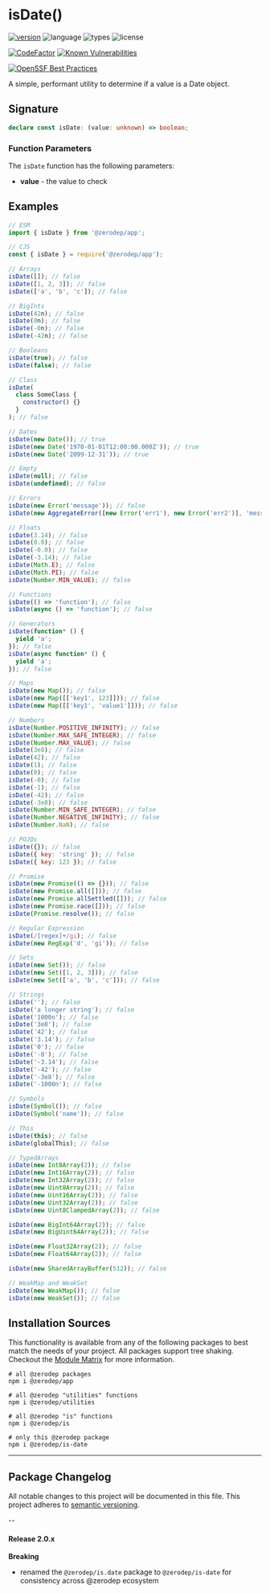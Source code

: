 # isDate()

[![version](https://img.shields.io/npm/v/@zerodep/is-date?style=flat-square&color=blue)](https://www.npmjs.com/package/@zerodep/is-date)
![language](https://img.shields.io/badge/typescript-100%25-blue?style=flat-square)
![types](https://img.shields.io/badge/types-included-blue?style=flat-square)
![license](https://img.shields.io/github/license/cdepage/zerodep?color=blue&style=flat-square)

[![CodeFactor](https://www.codefactor.io/repository/github/cdepage/zerodep/badge)](https://www.codefactor.io/repository/github/cdepage/zerodep)
[![Known Vulnerabilities](https://snyk.io/test/github/cdepage/zerodep/badge.svg)](https://snyk.io/test/github/cdepage/zerodep)

[![OpenSSF Best Practices](https://www.bestpractices.dev/projects/9225/badge)](https://www.bestpractices.dev/projects/9225)

A simple, performant utility to determine if a value is a Date object.

## Signature

```typescript
declare const isDate: (value: unknown) => boolean;
```

### Function Parameters

The `isDate` function has the following parameters:

- **value** - the value to check

## Examples

```javascript
// ESM
import { isDate } from '@zerodep/app';

// CJS
const { isDate } = require('@zerodep/app');
```

```javascript
// Arrays
isDate([]); // false
isDate([1, 2, 3]); // false
isDate(['a', 'b', 'c']); // false

// BigInts
isDate(42n); // false
isDate(0n); // false
isDate(-0n); // false
isDate(-42n); // false

// Booleans
isDate(true); // false
isDate(false); // false

// Class
isDate(
  class SomeClass {
    constructor() {}
  }
); // false

// Dates
isDate(new Date()); // true
isDate(new Date('1970-01-01T12:00:00.000Z')); // true
isDate(new Date('2099-12-31')); // true

// Empty
isDate(null); // false
isDate(undefined); // false

// Errors
isDate(new Error('message')); // false
isDate(new AggregateError([new Error('err1'), new Error('err2')], 'message')); // false

// Floats
isDate(3.14); // false
isDate(0.0); // false
isDate(-0.0); // false
isDate(-3.14); // false
isDate(Math.E); // false
isDate(Math.PI); // false
isDate(Number.MIN_VALUE); // false

// Functions
isDate(() => 'function'); // false
isDate(async () => 'function'); // false

// Generators
isDate(function* () {
  yield 'a';
}); // false
isDate(async function* () {
  yield 'a';
}); // false

// Maps
isDate(new Map()); // false
isDate(new Map([['key1', 123]])); // false
isDate(new Map([['key1', 'value1']])); // false

// Numbers
isDate(Number.POSITIVE_INFINITY); // false
isDate(Number.MAX_SAFE_INTEGER); // false
isDate(Number.MAX_VALUE); // false
isDate(3e8); // false
isDate(42); // false
isDate(1); // false
isDate(0); // false
isDate(-0); // false
isDate(-1); // false
isDate(-42); // false
isDate(-3e8); // false
isDate(Number.MIN_SAFE_INTEGER); // false
isDate(Number.NEGATIVE_INFINITY); // false
isDate(Number.NaN); // false

// POJOs
isDate({}); // false
isDate({ key: 'string' }); // false
isDate({ key: 123 }); // false

// Promise
isDate(new Promise(() => {})); // false
isDate(new Promise.all([])); // false
isDate(new Promise.allSettled([])); // false
isDate(new Promise.race([])); // false
isDate(Promise.resolve()); // false

// Regular Expression
isDate(/[regex]+/gi); // false
isDate(new RegExp('d', 'gi')); // false

// Sets
isDate(new Set()); // false
isDate(new Set([1, 2, 3])); // false
isDate(new Set(['a', 'b', 'c'])); // false

// Strings
isDate(''); // false
isDate('a longer string'); // false
isDate('1000n'); // false
isDate('3e8'); // false
isDate('42'); // false
isDate('3.14'); // false
isDate('0'); // false
isDate('-0'); // false
isDate('-3.14'); // false
isDate('-42'); // false
isDate('-3e8'); // false
isDate('-1000n'); // false

// Symbols
isDate(Symbol()); // false
isDate(Symbol('name')); // false

// This
isDate(this); // false
isDate(globalThis); // false

// TypedArrays
isDate(new Int8Array(2)); // false
isDate(new Int16Array(2)); // false
isDate(new Int32Array(2)); // false
isDate(new Uint8Array(2)); // false
isDate(new Uint16Array(2)); // false
isDate(new Uint32Array(2)); // false
isDate(new Uint8ClampedArray(2)); // false

isDate(new BigInt64Array(2)); // false
isDate(new BigUint64Array(2)); // false

isDate(new Float32Array(2)); // false
isDate(new Float64Array(2)); // false

isDate(new SharedArrayBuffer(512)); // false

// WeakMap and WeakSet
isDate(new WeakMap()); // false
isDate(new WeakSet()); // false
```

## Installation Sources

This functionality is available from any of the following packages to best match the needs of your project. All packages support tree shaking. Checkout the [Module Matrix](/) for more information.

```shell
# all @zerodep packages
npm i @zerodep/app

# all @zerodep "utilities" functions
npm i @zerodep/utilities

# all @zerodep "is" functions
npm i @zerodep/is

# only this @zerodep package
npm i @zerodep/is-date
```

---

## Package Changelog

All notable changes to this project will be documented in this file. This project adheres to [semantic versioning](https://semver.org/spec/v2.0.0.html).

--

#### Release 2.0.x

**Breaking**

- renamed the `@zerodep/is.date` package to `@zerodep/is-date` for consistency across @zerodep ecosystem
